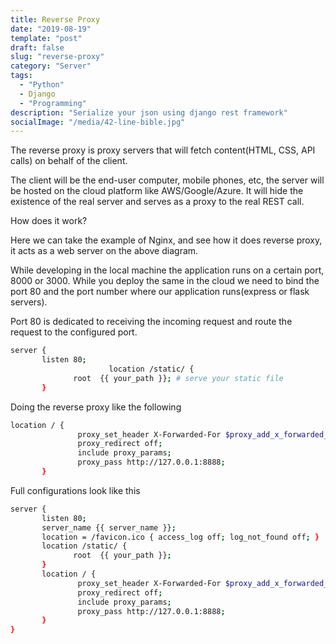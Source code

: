 ```yaml
---
title: Reverse Proxy
date: "2019-08-19"
template: "post"
draft: false
slug: "reverse-proxy"
category: "Server"
tags:
  - "Python"
  - Django
  - "Programming"
description: "Serialize your json using django rest framework"
socialImage: "/media/42-line-bible.jpg"
---
```


The reverse proxy is proxy servers that will fetch content(HTML, CSS, API calls) on behalf of the client.

The client will be the end-user computer, mobile phones, etc, the server will be hosted on the cloud platform like AWS/Google/Azure. It will hide the existence of the real server and serves as a proxy to the real REST call.

How does it work?


Here we can take the example of Nginx, and see how it does reverse proxy, it acts as a web server on the above diagram.

While developing in the local machine the application runs on a certain port, 8000 or 3000. While you deploy the same in the cloud we need to bind the port 80 and the port number where our application runs(express or flask servers). 

Port 80 is dedicated to receiving the incoming request and route the request to the configured port.

```bash
server {
       listen 80;
                      location /static/ {
              root  {{ your_path }}; # serve your static file
       }
```

Doing the reverse proxy like the following

```bash
location / {
               proxy_set_header X-Forwarded-For $proxy_add_x_forwarded_for;
               proxy_redirect off;
               include proxy_params;
               proxy_pass http://127.0.0.1:8888;
       }
```

Full configurations look like this

```bash
server {
       listen 80;
       server_name {{ server_name }};
       location = /favicon.ico { access_log off; log_not_found off; }
       location /static/ {
              root  {{ your_path }};
       }
       location / {
               proxy_set_header X-Forwarded-For $proxy_add_x_forwarded_for;
               proxy_redirect off;
               include proxy_params;
               proxy_pass http://127.0.0.1:8888;
       }
}
```